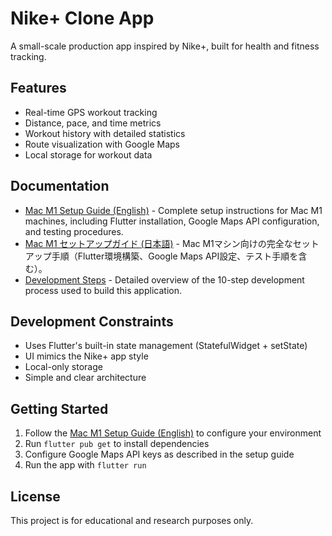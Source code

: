# Nike+ Clone App

A small-scale production app inspired by Nike+, built for health and fitness tracking.

## Features

- Real-time GPS workout tracking
- Distance, pace, and time metrics
- Workout history with detailed statistics
- Route visualization with Google Maps
- Local storage for workout data

## Documentation

- [Mac M1 Setup Guide (English)](docs/mac_m1_setup_guide_en.md) - Complete setup instructions for Mac M1 machines, including Flutter installation, Google Maps API configuration, and testing procedures.
- [Mac M1 セットアップガイド (日本語)](docs/mac_m1_setup_guide_ja.md) - Mac M1マシン向けの完全なセットアップ手順（Flutter環境構築、Google Maps API設定、テスト手順を含む）。
- [Development Steps](docs/development_steps.md) - Detailed overview of the 10-step development process used to build this application.

## Development Constraints

- Uses Flutter's built-in state management (StatefulWidget + setState)
- UI mimics the Nike+ app style
- Local-only storage
- Simple and clear architecture

## Getting Started

1. Follow the [Mac M1 Setup Guide (English)](docs/mac_m1_setup_guide_en.md) to configure your environment
2. Run `flutter pub get` to install dependencies
3. Configure Google Maps API keys as described in the setup guide
4. Run the app with `flutter run`

## License

This project is for educational and research purposes only.
